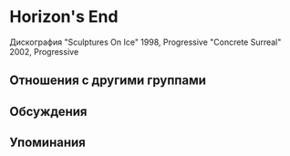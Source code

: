 # Horizon's End

Дискография
"Sculptures On Ice" 1998, Progressive
"Concrete Surreal" 2002, Progressive

## Отношения с другими группами


## Обсуждения


## Упоминания

